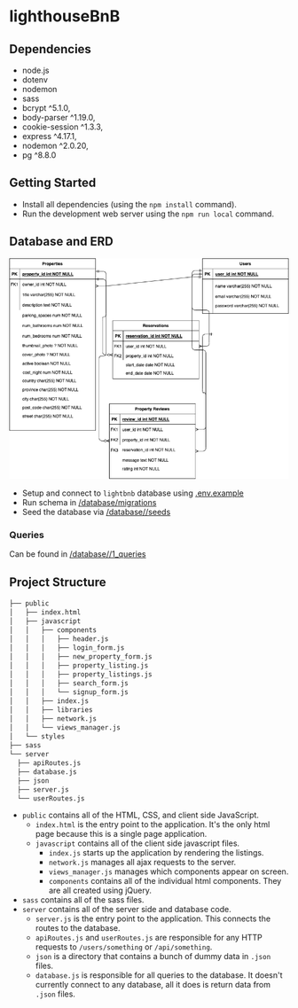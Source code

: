 # lighthouseBnB

## Dependencies
- node.js
- dotenv
- nodemon
- sass
- bcrypt ^5.1.0,
- body-parser ^1.19.0,
- cookie-session ^1.3.3,
- express ^4.17.1,
- nodemon ^2.0.20,
- pg ^8.8.0 

## Getting Started

- Install all dependencies (using the `npm install` command).
- Run the development web server using the `npm run local` command.

## Database and ERD
!["ERD for database"](erd.drawio.png)

- Setup and connect to `lightbnb` database using [.env.example](/.env.example) 
- Run schema in [/database/migrations](/database//migrations/)
- Seed the database via [/database//seeds](/database//seeds/)

### Queries
Can be found in [/database//1_queries](/database//1_queries/)

## Project Structure

```
├── public
│   ├── index.html
│   ├── javascript
│   │   ├── components 
│   │   │   ├── header.js
│   │   │   ├── login_form.js
│   │   │   ├── new_property_form.js
│   │   │   ├── property_listing.js
│   │   │   ├── property_listings.js
│   │   │   ├── search_form.js
│   │   │   └── signup_form.js
│   │   ├── index.js
│   │   ├── libraries
│   │   ├── network.js
│   │   └── views_manager.js
│   └── styles
├── sass
└── server
  ├── apiRoutes.js
  ├── database.js
  ├── json
  ├── server.js
  └── userRoutes.js
```

* `public` contains all of the HTML, CSS, and client side JavaScript. 
  * `index.html` is the entry point to the application. It's the only html page because this is a single page application.
  * `javascript` contains all of the client side javascript files.
    * `index.js` starts up the application by rendering the listings.
    * `network.js` manages all ajax requests to the server.
    * `views_manager.js` manages which components appear on screen.
    * `components` contains all of the individual html components. They are all created using jQuery.
* `sass` contains all of the sass files. 
* `server` contains all of the server side and database code.
  * `server.js` is the entry point to the application. This connects the routes to the database.
  * `apiRoutes.js` and `userRoutes.js` are responsible for any HTTP requests to `/users/something` or `/api/something`. 
  * `json` is a directory that contains a bunch of dummy data in `.json` files.
  * `database.js` is responsible for all queries to the database. It doesn't currently connect to any database, all it does is return data from `.json` files.